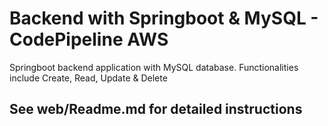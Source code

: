 Backend with Springboot & MySQL - CodePipeline AWS
===================================
Springboot backend application with MySQL database.
Functionalities include Create, Read, Update & Delete

See web/Readme.md for detailed instructions
---------------
